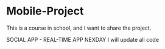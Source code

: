 # Mobile-Project
This is a course in school, and I want to share the project.

SOCIAL APP - REAL-TIME APP
NEXDAY I will update all code

